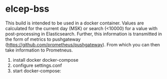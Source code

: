 # elcep-bss
   
This build is intended to be used in a docker container. Values are calculated for the current day (MSK) or search (<10000) for a value with post-processing in Elasticsearch. Further, this information is transmitted in the form of metrics to pushgateway (https://github.com/prometheus/pushgateway). From which you can then take information to Prometneus.  
   
1. install docker docker-compose   
2. configure settings.conf  
3. start docker-compose:  

  